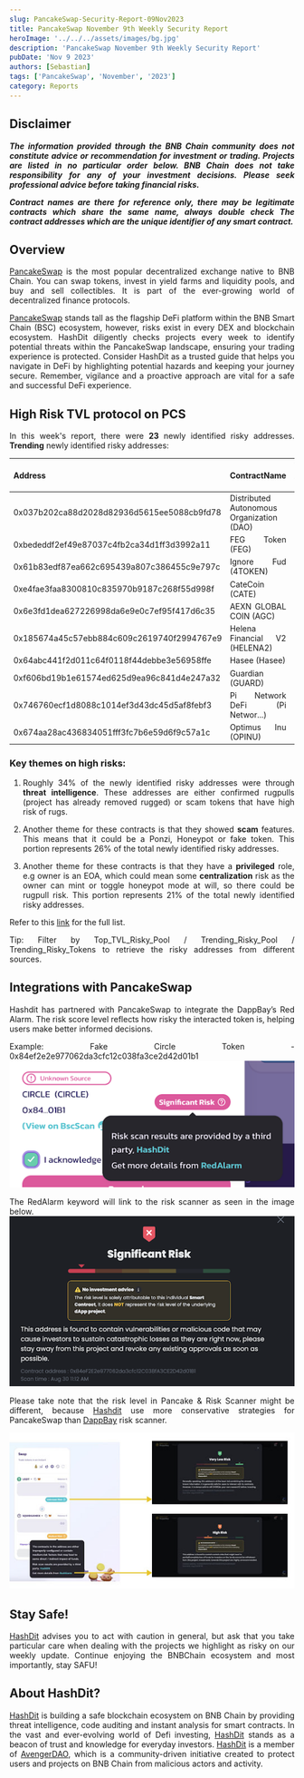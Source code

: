```yaml
---
slug: PancakeSwap-Security-Report-09Nov2023
title: PancakeSwap November 9th Weekly Security Report
heroImage: '../../../assets/images/bg.jpg'
description: 'PancakeSwap November 9th Weekly Security Report'
pubDate: 'Nov 9 2023'
authors: [Sebastian]
tags: ['PancakeSwap', 'November', '2023']
category: Reports
---
```

<div align="justify">

## Disclaimer 


***The information provided through the BNB Chain community does not constitute advice or recommendation for investment or trading. Projects are listed in no particular order below. BNB Chain does not take responsibility for any of your investment decisions. Please seek professional advice before taking financial risks.***

***Contract names are there for reference only, there may be legitimate contracts which share the same name, always double check The contract addresses which are the unique identifier of any smart contract.***

## Overview
[PancakeSwap](https://pancakeswap.finance/) is the most popular decentralized exchange native to BNB Chain. You can swap tokens, invest in yield farms and liquidity pools, and buy and sell collectibles. It is part of the ever-growing world of decentralized finance protocols. 

[PancakeSwap](https://pancakeswap.finance/) stands tall as the flagship DeFi platform within the BNB Smart Chain (BSC) ecosystem, however, risks exist in every DEX and blockchain ecosystem. HashDit diligently checks projects every week to identify potential threats within the PancakeSwap landscape, ensuring your trading experience is protected. Consider HashDit as a trusted guide that helps you navigate in DeFi by highlighting potential hazards and keeping your journey secure. Remember, vigilance and a proactive approach are vital for a safe and successful DeFi experience.

## High Risk TVL protocol on PCS

In this week's report, there were **23** newly identified risky addresses.
**Trending** newly identified risky addresses: 

| Address      | 	ContractName |	Weekly Active Transactions |
| ----------- | 	----------- |	----------- |
|0x037b202ca88d2028d82936d5615ee5088cb9fd78|	Distributed Autonomous Organization (DAO)|	2182|
|0xbededdf2ef49e87037c4fb2ca34d1ff3d3992a11|	FEG Token (FEG)|	985|
|0x61b83edf87ea662c695439a807c386455c9e797c|	Ignore Fud (4TOKEN)|	402|
|0xe4fae3faa8300810c835970b9187c268f55d998f|	CateCoin (CATE)|	390|
|0x6e3fd1dea627226998da6e9e0c7ef95f417d6c35|	AEXN GLOBAL COIN (AGC)|	374|
|0x185674a45c57ebb884c609c2619740f2994767e9|	Helena Financial V2 (HELENA2)|	29|
|0x64abc441f2d011c64f0118f44debbe3e56958ffe|	Hasee (Hasee)|	24|
|0xf606bd19b1e61574ed625d9ea96c841d4e247a32|	Guardian (GUARD)|	23|
|0x746760ecf1d8088c1014ef3d43dc45d5af8febf3|	Pi Network DeFi (Pi Networ...)|	16|
|0x674aa28ac436834051fff3fc7b6e59d6f9c57a1c|	Optimus Inu (OPINU)|	12|

### Key themes on high risks:

1. Roughly 34% of the newly identified risky addresses were through **threat intelligence**. These addresses are either confirmed rugpulls (project has already removed rugged) or scam tokens that have high risk of rugs. 

2. Another theme for these contracts is that they showed **scam** features. This means that it could be a Ponzi, Honeypot or fake token. This portion represents 26% of the total newly identified risky addresses.

3. Another theme for these contracts is that they have a **privileged** role, e.g owner is an EOA, which could mean some **centralization** risk as the owner can mint or toggle honeypot mode at will, so there could be rugpull risk. This portion represents 21% of the total newly identified risky addresses. 

Refer to this [link](https://github.com/hashdit/hashdit/blob/main/gitbook_source_code/data/11092023_most_popular_risky_address.csv) for the full list.

Tip: Filter by Top_TVL_Risky_Pool / Trending_Risky_Pool / Trending_Risky_Tokens to retrieve the risky addresses from different sources.

## Integrations with PancakeSwap
Hashdit has partnered with PancakeSwap to integrate the DappBay’s Red Alarm. The risk score level reflects how risky the interacted token is, helping users make better informed decisions.


Example: Fake Circle Token - 0x84ef2e2e977062da3cfc12c038fa3ce2d42d01b1
![IMG-1](../2023-08-31/1.png)

The RedAlarm keyword will link to the risk scanner as seen in the image below.
![IMG-2](../2023-08-31/2.png)

Please take note that the risk level in Pancake & Risk Scanner might be different, because [Hashdit](https://www.hashdit.io/en) use more conservative strategies for PancakeSwap than [DappBay](https://dappbay.bnbchain.org/) risk scanner.

![IMG-3](../2023-08-31/3.jpeg)

## Stay Safe!
[HashDit](https://www.hashdit.io/en) advises you to act with caution in general, but ask that you take particular care when dealing with the projects we highlight as risky on our weekly update. Continue enjoying the BNBChain ecosystem and most importantly, stay SAFU!

## About HashDit?
[HashDit](https://www.hashdit.io/en) is building a safe blockchain ecosystem on BNB Chain by providing threat intelligence, code auditing and instant analysis for smart contracts. In the vast and ever-evolving world of Defi investing, [HashDit](https://www.hashdit.io/en) stands as a beacon of trust and knowledge for everyday investors.  [HashDit](https://www.hashdit.io/en) is a member of [AvengerDAO](https://www.bnbchain.org/en/blog/introducing-avengerdao-the-security-initiative-protecting-users-from-malicious-actors/), which is a community-driven initiative created to protect users and projects on BNB Chain from malicious actors and activity.

</div>